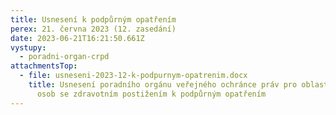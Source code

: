 ```yaml
---
title: Usnesení k podpůrným opatřením
perex: 21. června 2023 (12. zasedání)
date: 2023-06-21T16:21:50.661Z
vystupy:
  - poradni-organ-crpd
attachmentsTop:
  - file: usneseni-2023-12-k-podpurnym-opatrenim.docx
    title: Usnesení poradního orgánu veřejného ochránce práv pro oblast ochrany práv
      osob se zdravotním postižením k podpůrným opatřením
---
```

